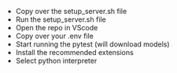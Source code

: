 - Copy over the setup_server.sh file
- Run the setup_server.sh file
- Open the repo in VScode
- Copy over your .env file
- Start running the pytest (will download models)
- Install the recommended extensions
- Select python interpreter
